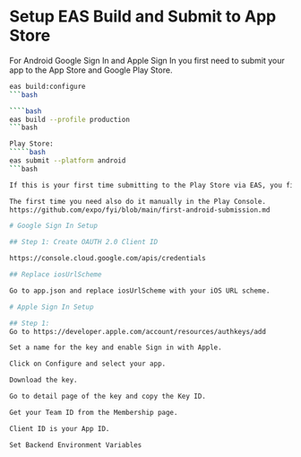 # Setup EAS Build and Submit to App Store

For Android Google Sign In and Apple Sign In you first need to submit your app to the App Store and Google Play Store.

``````bash
eas build:configure
```bash

````bash
eas build --profile production
```bash

Play Store:
`````bash
eas submit --platform android
```bash

If this is your first time submitting to the Play Store via EAS, you first need to create a Google Service Account Key, see https://github.com/expo/fyi/blob/main/creating-google-service-account.md

The first time you need also do it manually in the Play Console.
https://github.com/expo/fyi/blob/main/first-android-submission.md

# Google Sign In Setup

## Step 1: Create OAUTH 2.0 Client ID

https://console.cloud.google.com/apis/credentials

## Replace iosUrlScheme

Go to app.json and replace iosUrlScheme with your iOS URL scheme.

# Apple Sign In Setup

## Step 1:
Go to https://developer.apple.com/account/resources/authkeys/add

Set a name for the key and enable Sign in with Apple.

Click on Configure and select your app.

Download the key.

Go to detail page of the key and copy the Key ID.

Get your Team ID from the Membership page.

Client ID is your App ID.

Set Backend Environment Variables
``````
